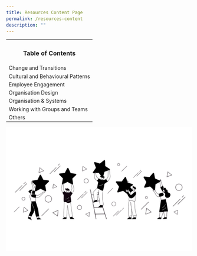 ```yaml
---
title: Resources Content Page
permalink: /resources-content
description: ""
---
```

<table>
	<tr>
		<th><h3>Table of Contents</h3></th>
	</tr>
	<tr>
		<td>Change and Transitions</td>
	</tr>
	<tr>
		<td>Cultural and Behavioural Patterns</td></tr>
	<tr>
		<td>Employee Engagement</td>
	</tr>
	<tr>
		<td>Organisation Design</td>
	</tr>
	<tr>
		<td>Organisation & Systems</td>
	</tr>
	<tr>
		<td>Working with Groups and Teams</td>
	</tr>
	<tr>
		<td>Others</td>
	</tr>
	</table>
	
![](/images/Unused%20Images/Employee%20Engagement.png)